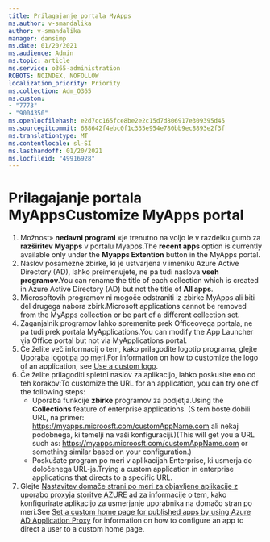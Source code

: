 ```yaml
---
title: Prilagajanje portala MyApps
ms.author: v-smandalika
author: v-smandalika
manager: dansimp
ms.date: 01/20/2021
ms.audience: Admin
ms.topic: article
ms.service: o365-administration
ROBOTS: NOINDEX, NOFOLLOW
localization_priority: Priority
ms.collection: Adm_O365
ms.custom:
- "7773"
- "9004350"
ms.openlocfilehash: e2d7cc165fce8be2e2c15d7d806917e309395d45
ms.sourcegitcommit: 688642f4ebc0f1c335e954e780bb9ec8893e2f3f
ms.translationtype: MT
ms.contentlocale: sl-SI
ms.lasthandoff: 01/20/2021
ms.locfileid: "49916928"
---
```

# <a name="customize-myapps-portal"></a><span data-ttu-id="f4a1f-102">Prilagajanje portala MyApps</span><span class="sxs-lookup"><span data-stu-id="f4a1f-102">Customize MyApps portal</span></span>

1. <span data-ttu-id="f4a1f-103">Možnost» **nedavni programi** «je trenutno na voljo le v razdelku gumb za **razširitev Myapps** v portalu Myapps.</span><span class="sxs-lookup"><span data-stu-id="f4a1f-103">The **recent apps** option is currently available only under the **Myapps Extention** button in the MyApps portal.</span></span>
2. <span data-ttu-id="f4a1f-104">Naslov posamezne zbirke, ki je ustvarjena v imeniku Azure Active Directory (AD), lahko preimenujete, ne pa tudi naslova **vseh programov**.</span><span class="sxs-lookup"><span data-stu-id="f4a1f-104">You can rename the title of each collection which is created in Azure Active Directory (AD) but not the title of **All apps**.</span></span>
3. <span data-ttu-id="f4a1f-105">Microsoftovih programov ni mogoče odstraniti iz zbirke MyApps ali biti del drugega nabora zbirk.</span><span class="sxs-lookup"><span data-stu-id="f4a1f-105">Microsoft applications cannot be removed from the MyApps collection or be part of a different collection set.</span></span>
4. <span data-ttu-id="f4a1f-106">Zaganjalnik programov lahko spremenite prek Officeovega portala, ne pa tudi prek portala MyApplications.</span><span class="sxs-lookup"><span data-stu-id="f4a1f-106">You can modify the App Launcher via Office portal but not via MyApplications portal.</span></span>
5. <span data-ttu-id="f4a1f-107">Če želite več informacij o tem, kako prilagodite logotip programa, glejte [Uporaba logotipa po meri](https://docs.microsoft.com/azure/active-directory/manage-apps/add-application-portal-configure#use-a-custom-logo).</span><span class="sxs-lookup"><span data-stu-id="f4a1f-107">For information on how to customize the logo of an application, see [Use a custom logo](https://docs.microsoft.com/azure/active-directory/manage-apps/add-application-portal-configure#use-a-custom-logo).</span></span>
6. <span data-ttu-id="f4a1f-108">Če želite prilagoditi spletni naslov za aplikacijo, lahko poskusite eno od teh korakov:</span><span class="sxs-lookup"><span data-stu-id="f4a1f-108">To customize the URL for an application, you can try one of the following steps:</span></span>
    - <span data-ttu-id="f4a1f-109">Uporaba funkcije **zbirke** programov za podjetja.</span><span class="sxs-lookup"><span data-stu-id="f4a1f-109">Using the **Collections** feature of enterprise applications.</span></span> <span data-ttu-id="f4a1f-110">(S tem boste dobili URL, na primer: https://myapps.microosft.com/customAppName.com ali nekaj podobnega, ki temelji na vaši konfiguraciji.)</span><span class="sxs-lookup"><span data-stu-id="f4a1f-110">(This will get you a URL such as: https://myapps.microosft.com/customAppName.com or something similar based on your configuration.)</span></span>
    - <span data-ttu-id="f4a1f-111">Poskušate program po meri v aplikacijah Enterprise, ki usmerja do določenega URL-ja.</span><span class="sxs-lookup"><span data-stu-id="f4a1f-111">Trying a custom application in enterprise applications that directs to a specific URL.</span></span>
7. <span data-ttu-id="f4a1f-112">Glejte [Nastavitev domače strani po meri za objavljene aplikacije z uporabo proxyja storitve AZURE ad](https://docs.microsoft.com/azure/active-directory/manage-apps/application-proxy-configure-custom-home-page) za informacije o tem, kako konfigurirate aplikacijo za usmerjanje uporabnika na domačo stran po meri.</span><span class="sxs-lookup"><span data-stu-id="f4a1f-112">See [Set a custom home page for published apps by using Azure AD Application Proxy](https://docs.microsoft.com/azure/active-directory/manage-apps/application-proxy-configure-custom-home-page) for information on how to configure an app to direct a user to a custom home page.</span></span>
